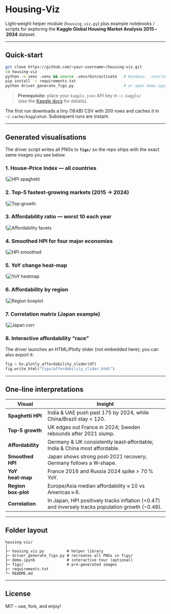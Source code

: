 # Housing‑Viz

Light‑weight helper module (`housing_viz.py`) plus example notebooks / scripts
for exploring the **Kaggle Global Housing Market Analysis 2015 – 2024** dataset.

---

## Quick‑start

```bash
git clone https://github.com/<your‑username>/housing‑viz.git
cd housing-viz
python -m venv .venv && source .venv/bin/activate   # Windows: .venv\Scripts\activate
pip install -r requirements.txt
python driver_generate_figs.py                      # or open demo.ipynb
```

> **Prerequisite:** place your `kaggle.json` API key in `~/.kaggle/`  
> (see the [Kaggle docs](https://www.kaggle.com/docs/api) for details).

The first run downloads a tiny (18 kB) CSV with 200 rows and caches it in
`~/.cache/kagglehub`. Subsequent runs are instant.

---

## Generated visualisations

The driver script writes all PNGs to **`figs/`** so the repo ships with the
exact same images you see below.

### 1. House‑Price Index — all countries
!![HPI spaghetti](figs/hpi_spaghetti.png)

### 2. Top‑5 fastest‑growing markets (2015 → 2024)
!![Top‑growth](figs/top5_growth.png)

### 3. Affordability ratio — worst 10 each year
!![Affordability facets](figs/affordability_facets.png)

### 4. Smoothed HPI for four major economies
!![HPI smoothed](figs/hpi_smoothed_panel.png)

### 5. YoY change heat‑map
!![YoY heatmap](figs/yoy_heatmap.png)

### 6. Affordability by region
!![Region boxplot](figs/region_boxplot.png)

### 7. Correlation matrix (Japan example)
!![Japan corr](figs/japan_corr.png)

### 8. Interactive affordability “race”
The driver launches an HTML/Plotly slider (not embedded here); you can also
export it:

```python
fig = hv.plotly_affordability_slider(df)
fig.write_html("figs/affordability_slider.html")
```

---

## One‑line interpretations

| Visual | Insight |
|--------|---------|
| **Spaghetti HPI** | India & UAE push past 175 by 2024, while China/Brazil stay < 120. |
| **Top‑5 growth** | UK edges out France in 2024; Sweden rebounds after 2021 slump. |
| **Affordability** | Germany & UK consistently least‑affordable; India & China most affordable. |
| **Smoothed HPI** | Japan shows strong post‑2021 recovery; Germany follows a W‑shape. |
| **YoY heat‑map** | France 2016 and Russia 2024 spike > 70 % YoY. |
| **Region box‑plot** | Europe/Asia median affordability ≈ 10 vs Americas ≈ 6. |
| **Correlation** | In Japan, HPI positively tracks inflation (+0.47) and inversely tracks population growth (−0.48). |

---

## Folder layout

```
housing-viz/
│
├─ housing_viz.py          # helper library
├─ driver_generate_figs.py # recreates all PNGs in figs/
├─ demo.ipynb              # interactive tour (optional)
├─ figs/                   # pre‑generated images
├─ requirements.txt
└─ README.md
```

---

## License

MIT – use, fork, and enjoy!
